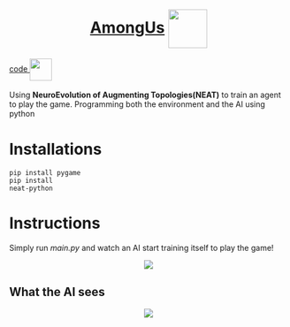 <h1 align="center"> 
    <a href="https://rajathpi.github.io/AmongUs/">AmongUs</a>  
    <img src="https://imgur.com/NcobISn.gif" width="70" align="center">
</h1>
<a href="https://raw.githubusercontent.com/rajathpi/AmongUs/main/main.py">
  code
  <img src="https://em-content.zobj.net/source/microsoft-teams/337/backhand-index-pointing-left_light-skin-tone_1f448-1f3fb_1f3fb.png" width="40" align="center">
 </a><br><br>
Using <b>NeuroEvolution of Augmenting Topologies(NEAT)</b> to train an agent to play the game. Programming both the environment and the AI using python


<h1>
    Installations
</h1>

<code>pip install pygame</code><br>
<code>pip install neat-python</code>

<h1>
    Instructions
</h1>
<p>
    Simply run <i>main.py</i> and watch an AI start training itself to play the game!
</p>



<p align="center">
<img src="https://imgur.com/gSBXWUb.gif" >
</p>

<h2>
    <b>What the AI sees</b><br>
</h2>
<p align="center">
<img src="https://imgur.com/r9XuA8M.gif" >
</p>

